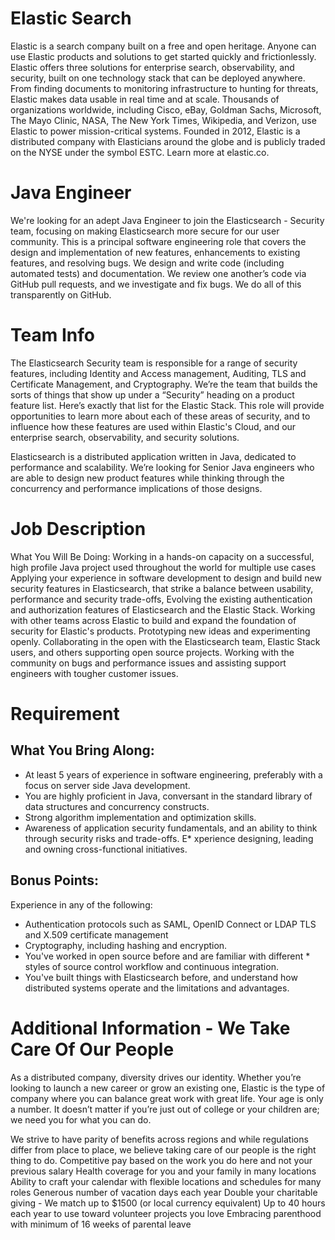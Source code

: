 # Elastic Search
Elastic is a search company built on a free and open heritage. Anyone can use Elastic products and solutions to get started quickly and frictionlessly. Elastic offers three solutions for enterprise search, observability, and security, built on one technology stack that can be deployed anywhere. From finding documents to monitoring infrastructure to hunting for threats, Elastic makes data usable in real time and at scale. Thousands of organizations worldwide, including Cisco, eBay, Goldman Sachs, Microsoft, The Mayo Clinic, NASA, The New York Times, Wikipedia, and Verizon, use Elastic to power mission-critical systems. Founded in 2012, Elastic is a distributed company with Elasticians around the globe and is publicly traded on the NYSE under the symbol ESTC. Learn more at elastic.co.

# Java Engineer
We're looking for an adept Java Engineer to join the Elasticsearch - Security team, focusing on making Elasticsearch more secure for our user community. This is a principal software engineering role that covers the design and implementation of new features, enhancements to existing features, and resolving bugs. We design and write code (including automated tests) and documentation. We review one another’s code via GitHub pull requests, and we investigate and fix bugs. We do all of this transparently on GitHub.

# Team Info
The Elasticsearch Security team is responsible for a range of security features, including Identity and Access management, Auditing, TLS and Certificate Management, and Cryptography. We’re the team that builds the sorts of things that show up under a “Security” heading on a product feature list. Here’s exactly that list for the Elastic Stack. This role will provide opportunities to learn more about each of these areas of security, and to influence how these features are used within Elastic's Cloud, and our enterprise search, observability, and security solutions.

Elasticsearch is a distributed application written in Java, dedicated to performance and scalability. We’re looking for Senior Java engineers who are able to design new product features while thinking through the concurrency and performance implications of those designs.

# Job Description
What You Will Be Doing:
Working in a hands-on capacity on a successful, high profile Java project used throughout the world for multiple use cases
Applying your experience in software development to design and build new security features in Elasticsearch, that strike a balance between usability, performance and security trade-offs,
Evolving the existing authentication and authorization features of Elasticsearch and the Elastic Stack.
Working with other teams across Elastic to build and expand the foundation of security for Elastic's products.
Prototyping new ideas and experimenting openly.
Collaborating in the open with the Elasticsearch team, Elastic Stack users, and others supporting open source projects.
Working with the community on bugs and performance issues and assisting support engineers with tougher customer issues.

# Requirement
## What You Bring Along:
* At least 5 years of experience in software engineering, preferably with a focus on server side Java development.
* You are highly proficient in Java, conversant in the standard library of data structures and concurrency constructs.
* Strong algorithm implementation and optimization skills.
* Awareness of application security fundamentals, and an ability to think through security risks and trade-offs.
E* xperience designing, leading and owning cross-functional initiatives.
## Bonus Points:
Experience in any of the following:
* Authentication protocols such as SAML, OpenID Connect or LDAP
TLS and X.509 certificate management
* Cryptography, including hashing and encryption.
* You've worked in open source before and are familiar with different * styles of source control workflow and continuous integration.
* You've built things with Elasticsearch before, and understand how distributed systems operate and the limitations and advantages.
  
# Additional Information - We Take Care Of Our People

As a distributed company, diversity drives our identity. Whether you’re looking to launch a new career or grow an existing one, Elastic is the type of company where you can balance great work with great life. Your age is only a number. It doesn’t matter if you’re just out of college or your children are; we need you for what you can do.

We strive to have parity of benefits across regions and while regulations differ from place to place, we believe taking care of our people is the right thing to do.
Competitive pay based on the work you do here and not your previous salary
Health coverage for you and your family in many locations
Ability to craft your calendar with flexible locations and schedules for many roles
Generous number of vacation days each year
Double your charitable giving - We match up to $1500 (or local currency equivalent)
Up to 40 hours each year to use toward volunteer projects you love
Embracing parenthood with minimum of 16 weeks of parental leave